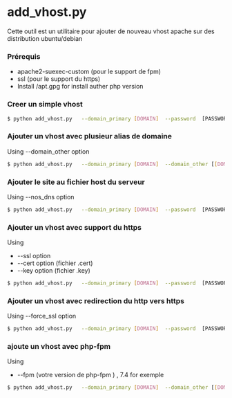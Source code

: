 # add_vhost.py



Cette outil est un utilitaire pour ajouter de nouveau vhost apache sur des distribution  ubuntu/debian 




### Prérequis

- apache2-suexec-custom (pour le support de fpm)
- ssl (pour le support du https)
- Install /apt.gpg  for install auther php version

### Creer un simple vhost
```sh
$ python add_vhost.py   --domain_primary [DOMAIN]  --password  [PASSWORD} --user [USER]
```

### Ajouter un vhost avec plusieur alias de domaine
Using --domain_other option
```sh
$ python add_vhost.py   --domain_primary [DOMAIN]  --domain_other [[DOMAIN_1]  [DOMAIN_2] ...]  --password  [PASSWORD} --user [USER]
```
### Ajouter le site au fichier host du serveur 
Using --nos_dns option
```sh
$ python add_vhost.py   --domain_primary [DOMAIN]  --password  [PASSWORD} --user [USER] --no_dns
```

### Ajouter un vhost avec support du https
Using 
- --ssl  option 
- --cert option (fichier .cert)
- --key option (fichier .key)
```sh
$ python add_vhost.py   --domain_primary [DOMAIN]  --password  [PASSWORD} --user [USER] --ssl  --cert [PATH to cert file] --key [PATh to key files]
```
### Ajouter un vhost avec redirection du http vers https
Using --force_ssl option
```sh
$ python add_vhost.py   --domain_primary [DOMAIN]  --password  [PASSWORD} --user [USER] --ssl  --cert [PATH to cert file] --key [PATh to key files] --force_ssl
```

### ajoute un vhost avec php-fpm
Using 
- --fpm (votre version de  php-fpm ) , 7.4 for exemple

```sh
$ python add_vhost.py   --domain_primary [DOMAIN]  --domain_other [[DOMAIN_1]  [DOMAIN_2] ...]  --password  [PASSWORD} --user [USER] --fpm [VERSION]
```

